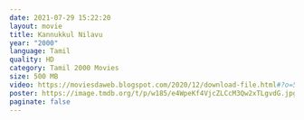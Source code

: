 ```yaml
---
date: 2021-07-29 15:22:20
layout: movie
title: Kannukkul Nilavu
year: "2000"
language: Tamil
quality: HD
category: Tamil 2000 Movies
size: 500 MB
video: https://moviesdaweb.blogspot.com/2020/12/download-file.html#?o=55199c82058f2f18e1af8b70c95a53104db88c47978baf5d772d1e948248161eea26a889baca95a14a654d1beab6010142d666e7b9cdebfd3fbeecc8b322d37287ad001963971f5e8d16544e8ff29dade5ed4a6b96fd9ee97551c1fa8c873ae5ce6fd73fd393c519c5efbfd826d953bc6e7028a880688252e6c36359a5e8403e017fee27aa0c4a8e34e0d76aad6d2b718c91aeda844a744f1879a1ca2ce7cb8992cb835ea3eb7f7493bd312082330aee5bc5168fa6a32327
poster: https://image.tmdb.org/t/p/w185/e4WpeKf4VjcZLCcM3Qw2xTLgvdG.jpg
paginate: false
---
```

